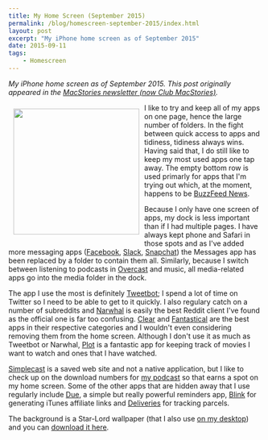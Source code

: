 ```yaml
---
title: My Home Screen (September 2015)
permalink: /blog/homescreen-september-2015/index.html
layout: post
excerpt: "My iPhone home screen as of September 2015"
date: 2015-09-11
tags:
    - Homescreen
---
```


*My iPhone home screen as of September 2015. This post originally appeared in the [MacStories newsletter (now Club MacStories)](https://www.macstories.net/club/).*

<a target="_blank" href="http://rmlewisuk.s3.amazonaws.com/homescreen-september-2015.jpg"><img style="float:left;padding:10px;" src="http://rmlewisuk.s3.amazonaws.com/homescreen-september-2015.jpg" width="250" height="auto"></a>

I like to try and keep all of my apps on one page, hence the large number of folders. In the fight between quick access to apps and tidiness, tidiness always wins. Having said that, I do still like to keep my most used apps one tap away. The empty bottom row is used primarly for apps that I'm trying out which, at the moment, happens to be [BuzzFeed News](https://itunes.apple.com/gb/app/bf-news/id981609476?mt=8&at=1001l3gY&ct=blog).

Because I only have one screen of apps, my dock is less important than if I had multiple pages. I have always kept phone and Safari in those spots and as I've added more messaging apps ([Facebook](https://itunes.apple.com/us/app/facebook/id284882215?mt=8&at=1001l3gY&ct=blog), [Slack](https://itunes.apple.com/us/app/slack-team-communication/id618783545?mt=8&at=1001l3gY&ct=blog), [Snapchat](https://itunes.apple.com/us/app/snapchat/id447188370?mt=8&at=1001l3gY&ct=blog)) the Messages app has been replaced by a folder to contain them all. Similarly, because I switch between listening to podcasts in [Overcast](https://itunes.apple.com/us/app/overcast-podcast-player/id888422857?mt=8&at=1001l3gY&ct=blog) and music, all media-related apps go into the media folder in the dock.

The app I use the most is definitely [Tweetbot](https://itunes.apple.com/us/app/tweetbot-3-for-twitter.-elegant/id722294701?mt=8&at=1001l3gY&ct=blog); I spend a lot of time on Twitter so I need to be able to get to it quickly. I also regulary catch on a number of subreddits and [Narwhal](https://itunes.apple.com/us/app/narwhal-for-reddit/id845422455?mt=8&at=1001l3gY&ct=blog) is easily the best Reddit client I've found as the official one is far too confusing. [Clear](https://itunes.apple.com/us/app/clear-tasks-reminders-to-do/id493136154?mt=8&at=1001l3gY&ct=blog) and [Fantastical](https://itunes.apple.com/us/app/fantastical-2-for-iphone-calendar/id718043190?mt=8&at=1001l3gY&ct=blog) are the best apps in their respective categories and I wouldn't even considering removing them from the home screen. Although I don't use it as much as Tweetbot or Narwhal, [Plot](https://itunes.apple.com/us/app/plot-discover-track-movies/id922985808?mt=8&at=1001l3gY&ct=blog) is a fantastic app for keeping track of movies I want to watch and ones that I have watched.

[Simplecast](https://simplecast.fm) is a saved web site and not a native application, but I like to check up on the download numbers for [my podcast](http://ruminatepodcast.com) so that earns a spot on my home screen. Some of the other apps that are hidden away that I use regularly include [Due](https://itunes.apple.com/us/app/due-reminders-countdown-timers/id390017969?mt=8&at=1001l3gY&ct=blog), a simple but really powerful reminders app, [Blink](https://itunes.apple.com/us/app/blink-better-affiliate-links/id946766863?mt=8&at=1001l3gY&ct=blog) for generating iTunes affiliate links and [Deliveries](https://itunes.apple.com/us/app/deliveries-a-package-tracker/id290986013?mt=8&at=1001l3gY&ct=blog) for tracking parcels.

The background is a Star-Lord wallpaper (that I also use [on my desktop](https://hellsite.rknight.me/635851605364051968)) and you can [download it here](http://justinmaller.com/project/helmetica/).